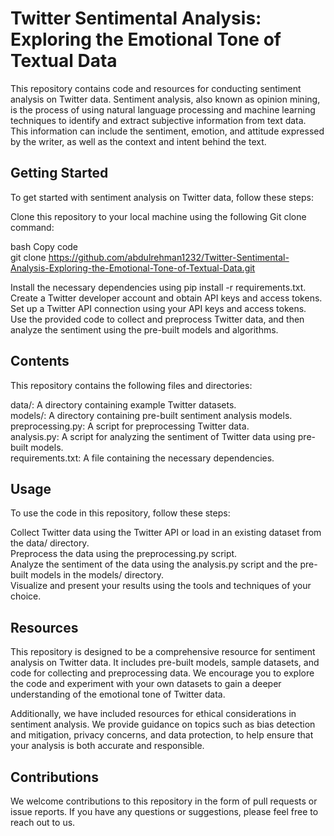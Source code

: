 # Twitter Sentimental Analysis: Exploring the Emotional Tone of Textual Data
This repository contains code and resources for conducting sentiment analysis on Twitter data. Sentiment analysis, also known as opinion mining, is the process of using natural language processing and machine learning techniques to identify and extract subjective information from text data. This information can include the sentiment, emotion, and attitude expressed by the writer, as well as the context and intent behind the text.

## Getting Started 

To get started with sentiment analysis on Twitter data, follow these steps:

Clone this repository to your local machine using the following Git clone command:

bash
Copy code </br>
git clone https://github.com/abdulrehman1232/Twitter-Sentimental-Analysis-Exploring-the-Emotional-Tone-of-Textual-Data.git

Install the necessary dependencies using pip install -r requirements.txt. </br>
Create a Twitter developer account and obtain API keys and access tokens. </br>
Set up a Twitter API connection using your API keys and access tokens. </br>
Use the provided code to collect and preprocess Twitter data, and then analyze the sentiment using the pre-built models and algorithms. </br>
## Contents
This repository contains the following files and directories: </br>

data/: A directory containing example Twitter datasets. </br>
models/: A directory containing pre-built sentiment analysis models. </br>
preprocessing.py: A script for preprocessing Twitter data. </br>
analysis.py: A script for analyzing the sentiment of Twitter data using pre-built models. </br>
requirements.txt: A file containing the necessary dependencies. </br>
## Usage
To use the code in this repository, follow these steps: </br>

Collect Twitter data using the Twitter API or load in an existing dataset from the data/ directory. </br>
Preprocess the data using the preprocessing.py script. </br>
Analyze the sentiment of the data using the analysis.py script and the pre-built models in the models/ directory. </br>
Visualize and present your results using the tools and techniques of your choice. </br>
## Resources

This repository is designed to be a comprehensive resource for sentiment analysis on Twitter data. It includes pre-built models, sample datasets, and code for collecting and preprocessing data. We encourage you to explore the code and experiment with your own datasets to gain a deeper understanding of the emotional tone of Twitter data.

Additionally, we have included resources for ethical considerations in sentiment analysis. We provide guidance on topics such as bias detection and mitigation, privacy concerns, and data protection, to help ensure that your analysis is both accurate and responsible.

## Contributions

We welcome contributions to this repository in the form of pull requests or issue reports. If you have any questions or suggestions, please feel free to reach out to us.
